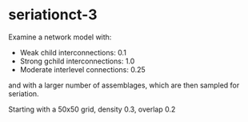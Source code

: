 # seriationct-3 #

Examine a network model with:

* Weak child interconnections: 0.1
* Strong gchild interconnections: 1.0
* Moderate interlevel connections: 0.25

and with a larger number of assemblages, which are then sampled for seriation.

Starting with a 50x50 grid, density 0.3, overlap 0.2


